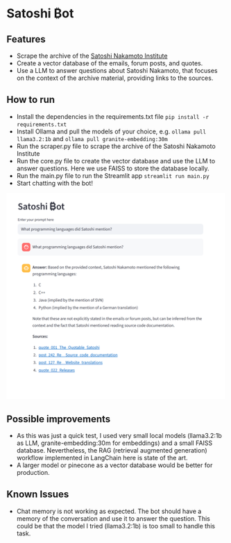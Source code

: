 # Satoshi ₿ot

## Features

- Scrape the archive of the [Satoshi Nakamoto Institute](https://satoshi.nakamotoinstitute.org/)
- Create a vector database of the emails, forum posts, and quotes.
- Use a LLM to answer questions about Satoshi Nakamoto, that focuses on the context of the archive material, providing links to the sources.

## How to run

- Install the dependencies in the requirements.txt file `pip install -r requirements.txt`
- Install Ollama and pull the models of your choice, e.g. `ollama pull llama3.2:1b` and `ollama pull granite-embedding:30m`
- Run the scraper.py file to scrape the archive of the Satoshi Nakamoto Institute
- Run the core.py file to create the vector database and use the LLM to answer questions. Here we use FAISS to store the database locally.
- Run the main.py file to run the Streamlit app `streamlit run main.py`
- Start chatting with the bot!

![Satoshi Bot Screenshot](images/Capture.PNG)

## Possible improvements

- As this was just a quick test, I used very small local models (llama3.2:1b as LLM, granite-embedding:30m for embeddings) and a small FAISS database. Nevertheless, the RAG (retrieval augmented generation) workflow implemented in LangChain here is state of the art.
- A larger model or pinecone as a vector database would be better for production.

## Known Issues

- Chat memory is not working as expected. The bot should have a memory of the conversation and use it to answer the question. This could be that the model I tried (llama3.2:1b) is too small to handle this task.
